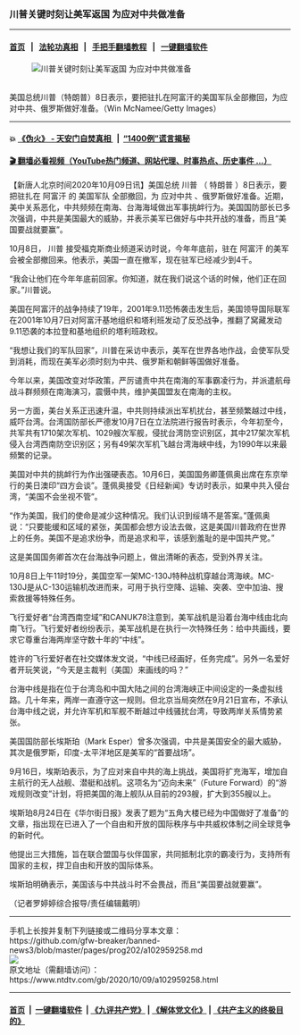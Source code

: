 ### 川普关键时刻让美军返国 为应对中共做准备
------------------------

#### [首页](https://github.com/gfw-breaker/banned-news3/blob/master/README.md) &nbsp;&nbsp;|&nbsp;&nbsp; [法轮功真相](https://github.com/begood0513/basic/blob/master/README.md)  &nbsp;&nbsp;|&nbsp;&nbsp; [手把手翻墙教程](https://github.com/gfw-breaker/guides/wiki)  &nbsp;&nbsp;|&nbsp;&nbsp; [一键翻墙软件](https://github.com/gfw-breaker/nogfw/blob/master/README.md)  



<div><div class="featured_image">
 <figure>
  <img alt="川普关键时刻让美军返国 为应对中共做准备" src="https://i.ntdtv.com/assets/uploads/2020/10/GettyImages-1278690375-1-1-800x450.jpg"/>
 </figure><br/>
 <span class="caption">
  美国总统川普（特朗普）8日表示，要把驻扎在阿富汗的美国军队全部撤回，为应对中共、俄罗斯做好准备。（Win McNamee/Getty Images）
 </span>
</div>
</div><hr/>

#### 💥 [《伪火》 - 天安门自焚真相 ](http://158.247.195.190:10000/videos/blog/weihuo.html)&nbsp; |&nbsp; [“1400例”谎言揭秘  ](http://158.247.195.190:10000/videos/blog/jiexi1400.html)

#### [ 🎬  翻墙必看视频（YouTube热门频道、网站代理、时事热点、历史事件 ...）](https://github.com/gfw-breaker/links/blob/master/banned.md)

<div><div class="post_content" itemprop="articleBody">
 <p>
  【新唐人北京时间2020年10月09日讯】美国总统
  <ok href="https://www.ntdtv.com/gb/川普.htm">
   川普
  </ok>
  （
  <ok href="https://www.ntdtv.com/gb/特朗普.htm">
   特朗普
  </ok>
  ）8日表示，要把驻扎在
  <ok href="https://www.ntdtv.com/gb/阿富汗.htm">
   阿富汗
  </ok>
  的
  <ok href="https://www.ntdtv.com/gb/美国军队.htm">
   美国军队
  </ok>
  全部撤回，为
  <ok href="https://www.ntdtv.com/gb/应对中共.htm">
   应对中共
  </ok>
  、俄罗斯做好准备。近期，美中关系恶化，中共频频在南海、台海海域做出军事挑衅行为。美国国防部长已多次强调，中共是美国最大的威胁，并表示美军已做好与中共开战的准备，而且“美国要战就要赢”。
 </p>
 <p>
  10月8日，
  <ok href="https://www.ntdtv.com/gb/川普.htm">
   川普
  </ok>
  接受福克斯商业频道采访时说，今年年底前，驻在
  <ok href="https://www.ntdtv.com/gb/阿富汗.htm">
   阿富汗
  </ok>
  的美军会被全部撤回来。他表示，美国一直在撤军，现在驻军已经减少到4千。
 </p>
 <p>
  “我会让他们在今年年底前回家。你知道，就在我们说这个话的时候，他们正在回家。”川普说。
 </p>
 <p>
  美国在阿富汗的战争持续了19年，2001年9.11恐怖袭击发生后，美国领导国际联军在2001年10月7日对阿富汗基地组织和塔利班发动了反恐战争，推翻了窝藏发动9.11恐袭的本拉登和基地组织的塔利班政权。
 </p>
 <p>
  “我想让我们的军队回家”，川普在采访中表示，美军在世界各地作战，会使军队受到消耗，而现在美军必须时刻为中共、俄罗斯和朝鲜等国做好准备。
 </p>
 <p>
  今年以来，美国改变对华政策，严厉谴责中共在南海的军事霸凌行为，并派遣航母战斗群频频在南海演习，震慑中共，维护美国盟友在南海的主权。
 </p>
 <p>
  另一方面，美台关系正迅速升温，中共则持续派出军机扰台，甚至频繁越过中线，威吓台湾。台湾国防部长严德发10月7日在立法院进行报告时表示，今年初至今，共军共有1710架次军机、1029艘次军舰，侵扰台湾防空识别区，其中217架次军机侵入台湾西南防空识别区；另有49架次军机飞越台湾海峡中线，为1990年以来最频繁的记录。
 </p>
 <p>
  美国对中共的挑衅行为作出强硬表态。10月6日，美国国务卿蓬佩奥出席在东京举行的美日澳印“四方会谈”。蓬佩奥接受《日经新闻》专访时表示，如果中共入侵台湾，“美国不会坐视不管”。
 </p>
 <p>
  “作为美国，我们的使命是减少这种情况。我们认识到绥靖不是答案。”蓬佩奥说：“只要能缓和区域的紧张，美国都会想方设法去做，这是美国川普政府在世界上的任务。美国不是追求纷争，而是追求和平，该感到羞耻的是中国共产党。”
 </p>
 <p>
  这是美国国务卿首次在台海战争问题上，做出清晰的表态，受到外界关注。
 </p>
 <p>
  10月8日上午11时19分，美国空军一架MC-130J特种战机穿越台湾海峡。MC-130J是从C-130运输机改进而来，可用于执行空降、运输、突袭、空中加油、搜索救援等特殊任务。
 </p>
 <p>
  飞行爱好者“台湾西南空域”和CANUK78注意到，美军战机是沿着台海中线由北向南飞行。飞行爱好者纷纷表示，美军战机是在执行一次特殊任务：给中共画线，要求它尊重台海两岸坚守数十年的“中线”。
 </p>
 <p>
  姓许的飞行爱好者在社交媒体发文说，“中线已经画好，任务完成”。另外一名爱好者开玩笑说，“今天是主裁判（美国）来画线的吗？”
 </p>
 <p>
  台海中线是指在位于台湾岛和中国大陆之间的台湾海峡正中间设定的一条虚拟线路。几十年来，两岸一直遵守这一规则。但北京当局突然在9月21日宣布，不承认台海中线之说，并允许军机和军舰不断越过中线骚扰台湾，导致两岸关系情势紧张。
 </p>
 <p>
  美国国防部长埃斯珀（Mark Esper）曾多次强调，中共是美国安全的最大威胁，其次是俄罗斯，印度-太平洋地区是美军的“首要战场”。
 </p>
 <p>
  9月16日，埃斯珀表示，为了应对来自中共的海上挑战，美国将扩充海军，增加自主航行的无人战舰、潜艇和战机。这项名为“迈向未来”（Future Forward）的“游戏规则改变”计划，将把美国的海上舰队从目前的293艘，扩大到355艘以上。
 </p>
 <p>
  埃斯珀8月24日在《华尔街日报》发表了题为“五角大楼已经为中国做好了准备”的文章，指出现在已进入了一个自由和开放的国际秩序与中共威权体制之间全球竞争的新时代。
 </p>
 <p>
  他提出三大措施，旨在联合盟国与伙伴国家，共同抵制北京的霸凌行为，支持所有国家的主权，捍卫自由和开放的国际体系。
 </p>
 <p>
  埃斯珀明确表示，美国该与中共战斗时不会畏战，而且“美国要战就要赢”。
 </p>
 <p>
  （记者罗婷婷综合报导/责任编辑戴明）
 </p>
 <div class="single_ad">
 </div>
</div>
</div>
<hr/>
手机上长按并复制下列链接或二维码分享本文章：<br/>
https://github.com/gfw-breaker/banned-news3/blob/master/pages/prog202/a102959258.md <br/>
<a href='https://github.com/gfw-breaker/banned-news3/blob/master/pages/prog202/a102959258.md'><img src='https://github.com/gfw-breaker/banned-news3/blob/master/pages/prog202/a102959258.md.png'/></a> <br/>
原文地址（需翻墙访问）：https://www.ntdtv.com/gb/2020/10/09/a102959258.html


------------------------
#### [首页](https://github.com/gfw-breaker/banned-news3/blob/master/README.md) &nbsp;|&nbsp; [一键翻墙软件](https://github.com/gfw-breaker/nogfw/blob/master/README.md) &nbsp;| [《九评共产党》](https://github.com/gfw-breaker/9ping.md/blob/master/README.md#九评之一评共产党是什么) | [《解体党文化》](https://github.com/gfw-breaker/jtdwh.md/blob/master/README.md) | [《共产主义的终极目的》](https://github.com/gfw-breaker/gczydzjmd.md/blob/master/README.md)


<img src='http://gfw-breaker.win/banned-news3/pages/prog202/a102959258.md' width='0px' height='0px'/>